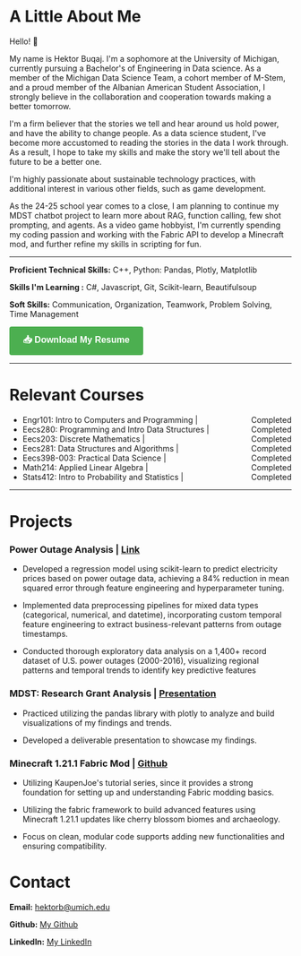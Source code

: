 # A Little About Me
Hello! 👋  

My name is Hektor Buqaj. I'm a sophomore at the University of Michigan, currently pursuing a Bachelor's of Engineering in Data science. As a member of the Michigan Data Science Team, a cohort member of M-Stem, and a proud member of the Albanian American Student Association, I strongly believe in the collaboration and cooperation towards making a better tomorrow.  

I'm a firm believer that the stories we tell and hear around us hold power, and have the ability to change people. As a data science student, I've become more accustomed to reading the stories in the data I work through. As a result, I hope to take my skills and make the story we'll tell about the future to be a better one.  

I'm highly passionate about sustainable technology practices, with additional interest in various other fields, such as game development.  

As the 24-25 school year comes to a close, I am planning to continue my MDST chatbot project to learn more about RAG, function calling, few shot prompting, and agents. As a video game hobbyist, I'm currently spending my coding passion and working with the Fabric API to develop a Minecraft mod, and further refine my skills in scripting for fun.  

---

**Proficient Technical Skills:** C++, Python: Pandas, Plotly, Matplotlib

**Skills I'm Learning :** C#, Javascript, Git, Scikit-learn, Beautifulsoup

**Soft Skills:** Communication, Organization, Teamwork, Problem Solving, Time Management

<!-- Markdown link download version -->
<!-- [Download My Resume](/assets/downloads/Buqaj_Technical_Resume_2.0.pdf) -->

<!-- HTML button version -->
<a href="/assets/downloads/Buqaj_Technical_Resume_2.0.pdf" style="display: inline-block; background-color: #4CAF50; color: white; padding: 12px 24px; text-align: center; text-decoration: none; font-size: 16px; border-radius: 4px; border: none; cursor: pointer; font-family: Arial, sans-serif; font-weight: bold;">📥 Download My Resume</a>

---

# Relevant Courses
- Engr101: Intro to Computers and Programming | <span style="float:right;">Completed</span>
- Eecs280: Programming and Intro Data Structures | <span style="float:right;">Completed</span>
- Eecs203: Discrete Mathematics | <span style="float:right;">Completed</span>
- Eecs281: Data Structures and Algorithms | <span style="float:right;">Completed</span>
- Eecs398-003: Practical Data Science | <span style="float:right;">Completed</span>
- Math214: Applied Linear Algebra | <span style="float:right;">Completed</span>
- Stats412: Intro to Probability and Statistics | <span style="float:right;">Completed</span>

---

# Projects

### Power Outage Analysis | [Link](https://buqhek.github.io/power_outages_analysis/)
- Developed a regression model using scikit-learn to predict electricity prices based on power outage data, achieving a 84% reduction in mean squared error through feature engineering and hyperparameter tuning.

- Implemented data preprocessing pipelines for mixed data types (categorical, numerical, and datetime), incorporating custom temporal feature engineering to extract business-relevant patterns from outage timestamps.

- Conducted thorough exploratory data analysis on a 1,400+ record dataset of U.S. power outages (2000-2016), visualizing regional patterns and temporal trends to identify key predictive features

<!-- ### MDST: LLM Augmentation - Eventure | Website soon!
- Worked with a team to develop an AI chatbot utilizing OpenAI's API alongside Ticketmaster's API to build a traveling product for users who are interested in building itineraries when they travel.

- Focused on integrating APIs and building pipelines for our OpenAI API to seamlessly interact with user queries and the frontend of our product. -->

### MDST: Research Grant Analysis | [Presentation](https://www.canva.com/design/DAGWwTYnXlg/nAtzd2Eopv9MCZ6SEbqq6w/edit?utm_content=DAGWwTYnXlg&utm_campaign=designshare&utm_medium=link2&utm_source=sharebutton)
- Practiced utilizing the pandas library with plotly to analyze and build visualizations of my findings and trends.

- Developed a deliverable presentation to showcase my findings.
  
### Minecraft 1.21.1 Fabric Mod | [Github](https://github.com/buqhek/Fabric-Tutorial-1.21.1)
- Utilizing KaupenJoe's tutorial series, since it provides a strong foundation for setting up and understanding Fabric modding basics.

- Utilizing the fabric framework to build advanced features using Minecraft 1.21.1 updates like cherry blossom biomes and archaeology.

- Focus on clean, modular code supports adding new functionalities and ensuring compatibility.


# Contact

**Email:** hektorb@umich.edu  

**Github:** [My Github](https://github.com/buqhek)  

**LinkedIn:** [My LinkedIn](https://www.linkedin.com/in/hektor-buqaj/)

<!-- **Phone Number:**  +1 248-657-3600   -->

